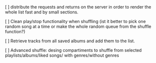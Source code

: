 [ ] distribute the requests and returns on the server in order to render the whole list fast and by small sections.

[ ] Clean play/stop functionality when shuffling (ist it better to pick one random song at a time or make the whole random queue from the shuffle function?)

[ ] Retrieve tracks from all saved albums and add them to the list.

[ ] Advanced shuffle: desing compartiments to shuffle from selected playlists/albums/liked songs/ with genres/without genres
